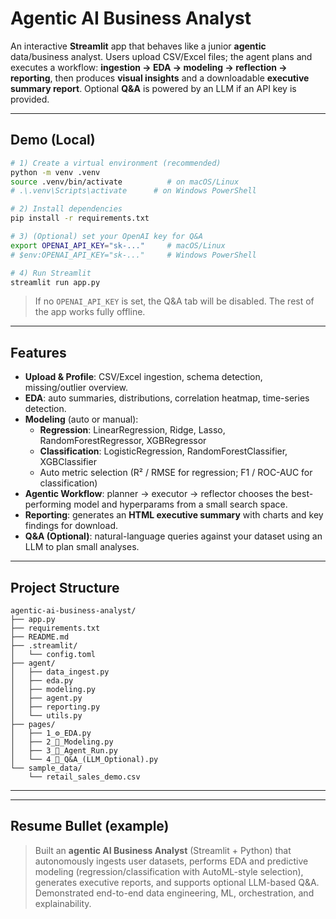 # Agentic AI Business Analyst
An interactive **Streamlit** app that behaves like a junior **agentic** data/business analyst. 
Users upload CSV/Excel files; the agent plans and executes a workflow: **ingestion → EDA → modeling → reflection → reporting**, 
then produces **visual insights** and a downloadable **executive summary report**. Optional **Q&A** is powered by an LLM if an API key is provided.

---

## Demo (Local)
```bash
# 1) Create a virtual environment (recommended)
python -m venv .venv
source .venv/bin/activate          # on macOS/Linux
# .\.venv\Scripts\activate      # on Windows PowerShell

# 2) Install dependencies
pip install -r requirements.txt

# 3) (Optional) set your OpenAI key for Q&A
export OPENAI_API_KEY="sk-..."     # macOS/Linux
# $env:OPENAI_API_KEY="sk-..."     # Windows PowerShell

# 4) Run Streamlit
streamlit run app.py
```

> If no `OPENAI_API_KEY` is set, the Q&A tab will be disabled. The rest of the app works fully offline.

---

## Features
- **Upload & Profile**: CSV/Excel ingestion, schema detection, missing/outlier overview.
- **EDA**: auto summaries, distributions, correlation heatmap, time-series detection.
- **Modeling** (auto or manual):
  - **Regression**: LinearRegression, Ridge, Lasso, RandomForestRegressor, XGBRegressor
  - **Classification**: LogisticRegression, RandomForestClassifier, XGBClassifier
  - Auto metric selection (R² / RMSE for regression; F1 / ROC-AUC for classification)
- **Agentic Workflow**: planner → executor → reflector chooses the best-performing model and hyperparams from a small search space.
- **Reporting**: generates an **HTML executive summary** with charts and key findings for download.
- **Q&A (Optional)**: natural-language queries against your dataset using an LLM to plan small analyses.

---

## Project Structure
```
agentic-ai-business-analyst/
├── app.py
├── requirements.txt
├── README.md
├── .streamlit/
│   └── config.toml
├── agent/
│   ├── data_ingest.py
│   ├── eda.py
│   ├── modeling.py
│   ├── agent.py
│   ├── reporting.py
│   └── utils.py
├── pages/
│   ├── 1_⚙️_EDA.py
│   ├── 2_🤖_Modeling.py
│   ├── 3_🧭_Agent_Run.py
│   └── 4_💬_Q&A_(LLM_Optional).py
└── sample_data/
    └── retail_sales_demo.csv
```

---

---

## Resume Bullet (example)
> Built an **agentic AI Business Analyst** (Streamlit + Python) that autonomously ingests user datasets, performs EDA and predictive modeling (regression/classification with AutoML-style selection), generates executive reports, and supports optional LLM-based Q&A. Demonstrated end-to-end data engineering, ML, orchestration, and explainability.
